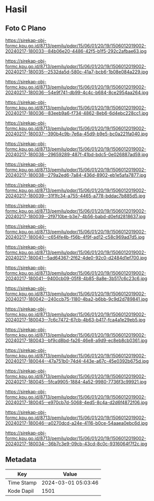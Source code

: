 # Hasil

## Foto C Plano

https://sirekap-obj-formc.kpu.go.id/8713/pemilu/pdpr/15/06/01/20/19/1506012019002-20240217-180033--84b06e20-4486-42f5-b1f5-292c2afbae63.jpg

https://sirekap-obj-formc.kpu.go.id/8713/pemilu/pdpr/15/06/01/20/19/1506012019002-20240217-180035--2532da5d-580c-41a7-bcb6-1b08e084a229.jpg

https://sirekap-obj-formc.kpu.go.id/8713/pemilu/pdpr/15/06/01/20/19/1506012019002-20240217-180036--54e9f741-db99-4c4c-b684-8ce2954aa264.jpg

https://sirekap-obj-formc.kpu.go.id/8713/pemilu/pdpr/15/06/01/20/19/1506012019002-20240217-180036--83eeb9a6-f734-4862-8eb6-6d4ebc228cc1.jpg

https://sirekap-obj-formc.kpu.go.id/8713/pemilu/pdpr/15/06/01/20/19/1506012019002-20240217-180037--390b4c9b-7e6a-45d9-b9e5-bc0a221fa040.jpg

https://sirekap-obj-formc.kpu.go.id/8713/pemilu/pdpr/15/06/01/20/19/1506012019002-20240217-180038--29659289-487f-41bd-bdc5-0e026887ad59.jpg

https://sirekap-obj-formc.kpu.go.id/8713/pemilu/pdpr/15/06/01/20/19/1506012019002-20240217-180038--279a2ed6-7a84-436d-8902-eb1e5afa7877.jpg

https://sirekap-obj-formc.kpu.go.id/8713/pemilu/pdpr/15/06/01/20/19/1506012019002-20240217-180039--31f1fc34-a755-4465-a778-bddac7b885d5.jpg

https://sirekap-obj-formc.kpu.go.id/8713/pemilu/pdpr/15/06/01/20/19/1506012019002-20240217-180039--2f9710be-b3e7-4b56-babd-d0efd2818637.jpg

https://sirekap-obj-formc.kpu.go.id/8713/pemilu/pdpr/15/06/01/20/19/1506012019002-20240217-180040--c654fe4b-f56b-4f9f-ad12-c58c969ad7d5.jpg

https://sirekap-obj-formc.kpu.go.id/8713/pemilu/pdpr/15/06/01/20/19/1506012019002-20240217-180041--5ad64367-2f62-4de0-92c0-d2484d1ef700.jpg

https://sirekap-obj-formc.kpu.go.id/8713/pemilu/pdpr/15/06/01/20/19/1506012019002-20240217-180041--9400cb09-05f8-4b85-8a8e-3b517c6c23c6.jpg

https://sirekap-obj-formc.kpu.go.id/8713/pemilu/pdpr/15/06/01/20/19/1506012019002-20240217-180042--240ccb75-1180-4ba2-b6bb-9c9d2d789841.jpg

https://sirekap-obj-formc.kpu.go.id/8713/pemilu/pdpr/15/06/01/20/19/1506012019002-20240217-180043--7c6c7472-67cb-4b63-b417-fca4a1e29eb5.jpg

https://sirekap-obj-formc.kpu.go.id/8713/pemilu/pdpr/15/06/01/20/19/1506012019002-20240217-180043--bf9cd8bd-fa26-46e8-a9d9-ec8eb8cb0361.jpg

https://sirekap-obj-formc.kpu.go.id/8713/pemilu/pdpr/15/06/01/20/19/1506012019002-20240217-180044--47a751b0-74d4-443e-a67c-45e0392b675d.jpg

https://sirekap-obj-formc.kpu.go.id/8713/pemilu/pdpr/15/06/01/20/19/1506012019002-20240217-180045--5fca9905-1884-4a52-9980-7736f3c99921.jpg

https://sirekap-obj-formc.kpu.go.id/8713/pemilu/pdpr/15/06/01/20/19/1506012019002-20240217-180045--e970cb7d-5068-4ed5-8c4a-d2d6f4872f06.jpg

https://sirekap-obj-formc.kpu.go.id/8713/pemilu/pdpr/15/06/01/20/19/1506012019002-20240217-180046--a0270dcd-a24e-4116-b0ce-54aaea0ebc6d.jpg

https://sirekap-obj-formc.kpu.go.id/8713/pemilu/pdpr/15/06/01/20/19/1506012019002-20240217-180034--36b7c3e9-09cb-43cd-8c0c-9316064f7f2c.jpg


## Metadata

| Key        | Value               |
| ---------- | ------------------- |
| Time Stamp | 2024-03-01 05:03:46 |
| Kode Dapil | 1501                |



